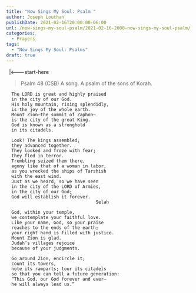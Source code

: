 ```yaml
---
title: "Now Sings My Soul: Psalm "
author: Joseph Louthan
publishDate: 2021-02-16T20:00:00-06:00
url: /now-sings-my-soul-psalm/2021-02-16-2000-now-sings-my-soul-psalm/
categories:
  - Prayers
tags:
  - "Now Sings My Soul: Psalms"
draft: true
---
```

<div style="font-variant: small-caps;">

</div>
&nbsp;
    |<---start-here

> Psalm 48 (CSB)
A song. A psalm of the sons of Korah. 

      The LORD is great and highly praised 
      in the city of our God. 
      His holy mountain, rising splendidly, 
      is the joy of the whole earth. 
      Mount Zion—the summit of Zaphon—
      is the city of the great King. 
      God is known as a stronghold 
      in its citadels. 

      Look! The kings assembled; 
      they advanced together. 
      They looked and froze with fear; 
      they fled in terror. 
      Trembling seized them there, 
      agony like that of a woman in labor, 
      as you wrecked the ships of Tarshish 
      with the east wind. 
      Just as we heard, so we have seen 
      in the city of the LORD of Armies, 
      in the city of our God; 
      God will establish it forever. 
                                      Selah 

      God, within your temple, 
      we contemplate your faithful love. 
      Like your name, God, so your praise 
      reaches to the ends of the earth; 
      your right hand is filled with justice. 
      Mount Zion is glad. 
      Judah’s villages rejoice 
      because of your judgments. 

      Go around Zion, encircle it; 
      count its towers, 
      note its ramparts; tour its citadels 
      so that you can tell a future generation: 
      “This God, our God forever and ever—
      he will always lead us.”
